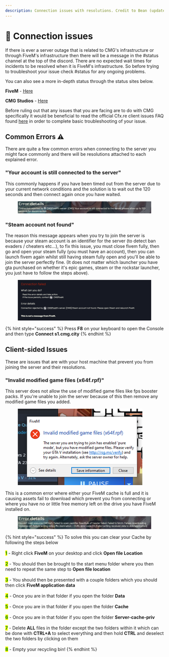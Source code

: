 ```yaml
---
description: Connection issues with resolutions. Credit to Bean (updated by myself)
---
```


# 🔧 Connection issues

If there is ever a server outage that is related to CMG's infrastructure or through FiveM's infrastructure then there will be a message in the #status channel at the top of the discord. There are no expected wait times for incidents to be resolved when it is FiveM's infrastructure. So before trying to troubleshoot your issue check #status for any ongoing problems.

You can also see a more in-depth status through the status sites below.

**FiveM** - [Here](https://status.cfx.re/)

**CMG Studios** - [Here](https://status.cmgstudios.net/)

Before ruling out that any issues that you are facing are to do with CMG specifically it would be beneficial to read the official Cfx.re client issues FAQ found [here](https://docs.fivem.net/docs/support/client-issues/) in order to complete basic troubleshooting of your issue.

## Common Errors :warning:

There are quite a few common errors when connecting to the server you might face commonly and there will be resolutions attached to each explained error.

### "Your account is still connected to the server"

This commonly happens if you have been timed out from the server due to your current network conditions and the solution is to wait out the 120 seconds and then connect again once you have waited.

<figure><img src=".gitbook/assets/image (3).png" alt=""><figcaption></figcaption></figure>

### "Steam account not found"&#x20;

The reason this message appears when you try to join the server is because your steam account is an identifier for the server (to detect ban evaders / cheaters etc...), to fix this issue, you must close fivem fully, then go and open your steam fully (you must have an account), then you can launch fivem again whilst still having steam fully open and you'll be able to join the server perfectly fine. (It does not matter which launcher you have gta purchased on whether it's epic games, steam or the rockstar launcher, you just have to follow the steps above).

<figure><img src=".gitbook/assets/image420000.png" alt=""><figcaption></figcaption></figure>

{% hint style="success" %}
Press **F8** on your keyboard to open the Console and then type **Connect s1.cmg.city**
{% endhint %}

## Client-sided Issues

These are issues that are with your host machine that prevent you from joining the server and their resolutions.

### "Invalid modified game files (x64f.rpf)"

This server does not allow the use of modified game files like fps booster packs. If you're unable to join the server because of this then remove any modified game files you added.

<figure><img src=".gitbook/assets/Modified game files bruu.png" alt=""><figcaption></figcaption></figure>

This is a common error where either your FiveM cache is full and it is causing assets fail to download which prevent you from connecting or where you have no or little free memory left on the drive you have FiveM installed on.

<figure><img src=".gitbook/assets/useful 1.png" alt=""><figcaption></figcaption></figure>

{% hint style="success" %}
To solve this you can clear your Cache by following the steps below \
\
<mark style="color:green;">**1**</mark> - Right click **FiveM** on your desktop and click **Open file Location**\
\
<mark style="color:green;">**2**</mark> - You should then be brought to the start menu folder where you then need to repeat the same step to **Open file location**\
\
<mark style="color:green;">**3**</mark> - You should then be presented with a couple folders which you should then click **FiveM application data**\
\
<mark style="color:green;">**4**</mark> - Once you are in that folder if you open the folder **Data**\
\
<mark style="color:green;">**5**</mark> - Once you are in that folder if you open the folder **Cache**\
\
<mark style="color:green;">**6**</mark> - Once you are in that folder if you open the folder **Server-cache-priv**\
\
<mark style="color:green;">**7**</mark> - Delete **ALL** files in the folder except the two folders within it which can be done with **CTRL+A** to select everything and then hold **CTRL** and deselect the two folders by clicking on them\
\
<mark style="color:green;">**8**</mark> - Empty your recycling bin!
{% endhint %}
